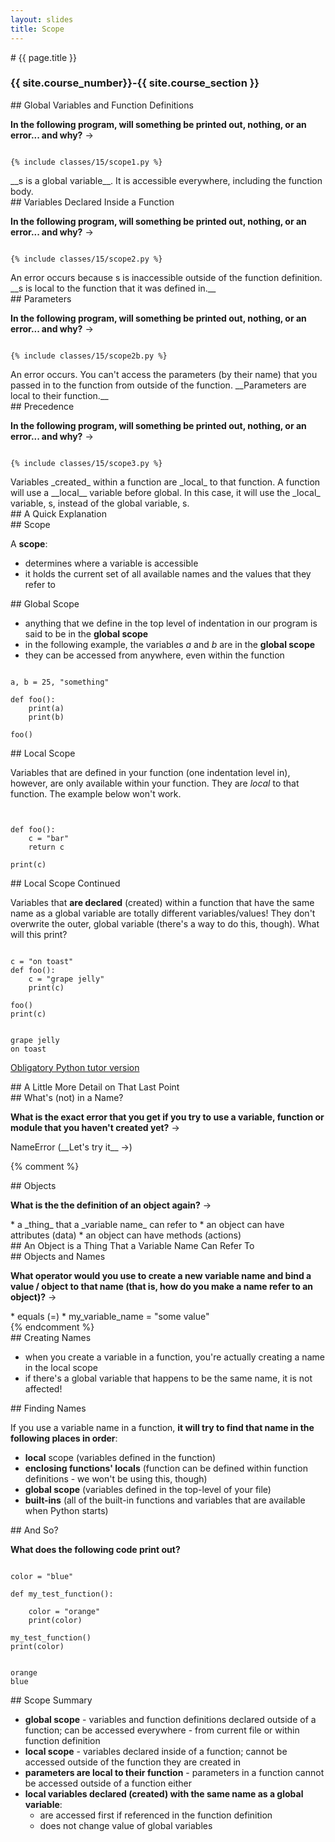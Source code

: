 ```yaml
---
layout: slides
title: Scope
---
```

<section markdown="block" class="intro-slide">
# {{ page.title }}

### {{ site.course_number}}-{{ site.course_section }}

<p><small></small></p>
</section>

<section markdown="block">
##  Global Variables and Function Definitions

__In the following program, will something be printed out, nothing, or an error... and why?__ &rarr;

<pre><code data-trim contenteditable>
{% include classes/15/scope1.py %}
</code></pre>

<div class="fragment" markdown="block">
__s is a global variable__.  It is accessible everywhere, including the function body. 
</div>
</section>

<section markdown="block">
##  Variables Declared Inside a Function

__In the following program, will something be printed out, nothing, or an error... and why?__ &rarr;

<pre><code data-trim contenteditable>
{% include classes/15/scope2.py %}
</code></pre>

<div class="fragment" markdown="block">
An error occurs because s is inaccessible outside of the function definition.  __s is local to the function that it was defined in.__
</div>
</section>

<section markdown="block">
##  Parameters

__In the following program, will something be printed out, nothing, or an error... and why?__ &rarr;

<pre><code data-trim contenteditable>
{% include classes/15/scope2b.py %}
</code></pre>

<div class="fragment" markdown="block">
An error occurs.  You can't access the parameters (by their name) that you passed in to the function from outside of the function.  __Parameters are local to their function.__
</div>
</section>

<section markdown="block">
##  Precedence

__In the following program, will something be printed out, nothing, or an error... and why?__ &rarr;

<pre><code data-trim contenteditable>
{% include classes/15/scope3.py %}
</code></pre>

<div class="fragment" markdown="block">
Variables _created_ within a function are _local_ to that function.  A function will use a __local__ variable before global.  In this case, it will use the _local_ variable, s, instead of the global variable, s.
</div>
</section>

<section markdown="block">
##  A Quick Explanation
</section>

<section markdown="block">
##  Scope

A __scope__: 

* determines where a variable is accessible
* it holds the current set of all available names and the values that they refer to

</section>

<section markdown="block">
##  Global Scope

* anything that we define in the top level of indentation in our program is said to be in the __global scope__
* in the following example, the variables _a_ and _b_ are in the __global scope__
* they can be accessed from anywhere, even within the function

<pre><code data-trim contenteditable>
a, b = 25, "something"

def foo():
	print(a)
	print(b)

foo()
</code></pre>
</section>

<section markdown="block">
##  Local Scope

Variables that are defined in your function (one indentation level in), however, are only available within your function.  They are _local_ to that function.  The example below won't work.

<pre><code data-trim contenteditable>

def foo():
	c = "bar"
	return c

print(c)
</code></pre>
</section>

<section markdown="block">
##  Local Scope Continued

Variables that __are declared__ (created) within a function that have the same name as a global variable are totally different variables/values!  They don't overwrite the outer, global variable (there's a way to do this, though).  What will this print?

<pre><code data-trim contenteditable>
c = "on toast"
def foo():
	c = "grape jelly"
	print(c)

foo()
print(c)
</code></pre>

<div class="fragment" markdown="block">
<pre><code data-trim contenteditable>
grape jelly
on toast
</code></pre>

[Obligatory Python tutor version](http://www.pythontutor.com/visualize.html#code=c+%3D+%22on+toast%22%0Adef+foo()%3A%0A%09c+%3D+%22grape+jelly%22%0A%09print(c)%0A%0Afoo()%0Aprint(c)&mode=display&cumulative=true&heapPrimitives=false&drawParentPointers=false&textReferences=false&showOnlyOutputs=false&py=3&curInstr=0)
</div>
</section>

<section markdown="block">
##  A Little More Detail on That Last Point
</section>

<section markdown="block">
##  What's (not) in a Name?


__What is the exact error that you get if you try to use a variable, function or module that you haven't created yet?__ &rarr;

<div class="fragment" markdown="block">
NameError (__Let's try it__ &rarr;)
</div>
</section>

{% comment %}
<section markdown="block">
##  Objects


__What is the the definition of an object again?__ &rarr;

<div class="fragment" markdown="block">
* a _thing_ that a _variable name_ can refer to
* an object can have attributes (data)
* an object can have methods (actions)
</div>
</section>

<section markdown="block">
##  An Object is a Thing That a Variable Name Can Refer To
</section>

<section markdown="block">
##  Objects and Names

__What operator would you use to create a new variable name and bind a value / object to that name (that is, how do you make a name refer to an object)?__ &rarr;

<div class="fragment" markdown="block">
* equals (=)
* my_variable_name = "some value"
</div>
</section>
{% endcomment %}

<section markdown="block">
##  Creating Names

* when you create a variable in a function, you're actually creating a name in the local scope
* if there's a global variable that happens to be the same name, it is not affected!

</section>

<section markdown="block">
##  Finding Names

If you use a variable name in a function, __it will try to find that name in the following places in order__:

* __local__ scope (variables defined in the function)
* __enclosing functions' locals__ (function can be defined within function definitions - we won't be using this, though)
* __global scope__ (variables defined in the top-level of your file)
* __built-ins__ (all of the built-in functions and variables that are available when Python starts)

</section>
<section markdown="block">
##  And So?

__What does the following code print out?__

<pre><code data-trim contenteditable>
color = "blue"

def my_test_function():

	color = "orange"
	print(color)

my_test_function()
print(color)
</code></pre>

<div class="fragment" markdown="block">
<pre><code data-trim contenteditable>
orange
blue
</code></pre>
</div>
</section>


<section markdown="block">
##  Scope Summary

* __global scope__ - variables and function definitions declared outside of a function; can be accessed everywhere - from current file or within function definition 
* __local scope__ - variables declared inside of a function; cannot be accessed outside of the function they are created in
* __parameters are local to their function__ - parameters in a function cannot be accessed outside of a function either
* __local variables declared (created) with the same name as a global variable__:
	* are accessed first if referenced in the function definition 
	* does not change value of global variables
</section>

